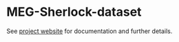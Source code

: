 # MEG-Sherlock-dataset

See [project website](https://kristijanarmeni.github.io/MEG-Sherlock-dataset/) for documentation and further details.